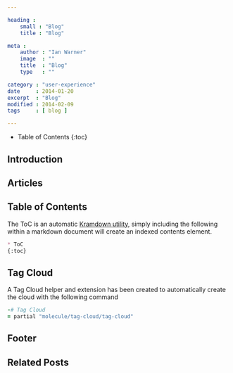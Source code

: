 ```yaml
---

heading :
    small : "Blog"
    title : "Blog"

meta :
    author : "Ian Warner"
    image  : ""
    title  : "Blog"
    type   : ""

category : "user-experience"
date     : 2014-01-20
excerpt  : "Blog"
modified : 2014-02-09
tags     : [ blog ]

---
```


* Table of Contents
{:toc}

## Introduction

## Articles

## Table of Contents
The ToC is an automatic [Kramdown utility][], simply including the following
within a markdown document will create an indexed contents element.

~~~markdown
* ToC
{:toc}
~~~~

## Tag Cloud
A Tag Cloud helper and extension has been created to automatically create the cloud
with the following command

~~~ruby
-# Tag Cloud
= partial "molecule/tag-cloud/tag-cloud"
~~~

## Footer

## Related Posts
[Kramdown utility]:http://kramdown.gettalong.org/converter/html.html#toc